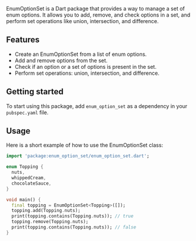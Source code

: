EnumOptionSet is a Dart package that provides a way to manage a set of enum options. It allows you to add, remove, and check options in a set, and perform set operations like union, intersection, and difference.

## Features

- Create an EnumOptionSet from a list of enum options.
- Add and remove options from the set.
- Check if an option or a set of options is present in the set.
- Perform set operations: union, intersection, and difference.

## Getting started

To start using this package, add `enum_option_set` as a dependency in your `pubspec.yaml` file.

## Usage

Here is a short example of how to use the EnumOptionSet class:

```dart
import 'package:enum_option_set/enum_option_set.dart';

enum Topping {
  nuts,
  whippedCream,
  chocolateSauce,
}

void main() {
  final topping = EnumOptionSet<Topping>([]);
  topping.add(Topping.nuts);
  print(topping.contains(Topping.nuts)); // true
  topping.remove(Topping.nuts);
  print(topping.contains(Topping.nuts)); // false
}

